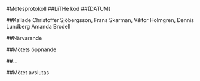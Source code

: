 #Mötesprotokoll
##LiTHe kod
##{DATUM}

##Kallade
Christoffer Sjöbergsson, Frans Skarman, Viktor Holmgren, Dennis Lundberg Amanda Brodell

##Närvarande

##Mötets öppnande

##...

##Mötet avslutas

